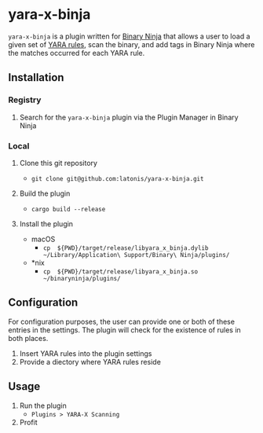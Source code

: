 # yara-x-binja

`yara-x-binja` is a plugin written for [Binary Ninja](https://binary.ninja/) that allows a user to load a given set of [YARA rules](https://virustotal.github.io/yara-x/), scan the binary, and add tags in Binary Ninja where the matches occurred for each YARA rule.

## Installation

### Registry
1. Search for the `yara-x-binja` plugin via the Plugin Manager in Binary Ninja

### Local

1. Clone this git repository
    - `git clone git@github.com:latonis/yara-x-binja.git`

2. Build the plugin
    - `cargo build --release`

3. Install the plugin
    - macOS
        - `cp  ${PWD}/target/release/libyara_x_binja.dylib ~/Library/Application\ Support/Binary\ Ninja/plugins/`
    - *nix
        - `cp  ${PWD}/target/release/libyara_x_binja.so ~/binaryninja/plugins/`

## Configuration
For configuration purposes, the user can provide one or both of these entries in the settings. The plugin will check for the existence of rules in both places.

1. Insert YARA rules into the plugin settings
2. Provide a diectory where YARA rules reside

## Usage

1. Run the plugin
    - `Plugins > YARA-X Scanning`
2. Profit


